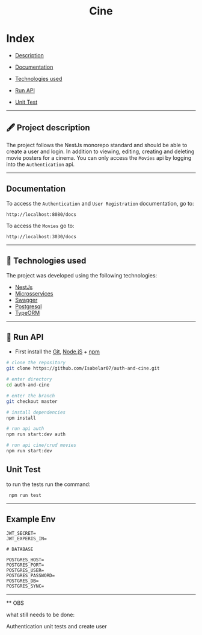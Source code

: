 <h1 align="center">
    Cine
</h1>

# Index

- [Description](#-Project-description)

- [Documentation](#-Documentation)

- [Technologies used](#-Technologies-used)

- [Run API](#-Run-API)

- [Unit Test](#-Unit-Test)

---

## 🖋 Project description

The project follows the NestJs monorepo standard and should be able to create a user and login. In addition to viewing, editing, creating and deleting movie posters for a cinema. You can only access the ```Movies``` api by logging into the ```Authentication``` api.

---

## Documentation

To access the ```Authentication``` and ```User Registration``` documentation, go to:

```
http://localhost:8080/docs
```
To access the ```Movies``` go to:

```
http://localhost:3030/docs
```
---

## 🚀 Technologies used

The project was developed using the following technologies:

- [NestJs](https://docs.nestjs.com/)
- [Microsservices](https://docs.nestjs.com/techniques/serialization#websockets-and-microservices)
- [Swagger](https://docs.nestjs.com/openapi/introduction)
- [Postgresql](https://www.postgresql.org/docs/)
- [TypeORM](https://typeorm.io/)


---

## 💾 Run API

- First install the [Git](https://git-scm.com/), [Node.jS](https://nodejs.org/pt-br/download/) + [npm](https://www.npmjs.com/get-npm)
```bash
# clone the repository
git clone https://github.com/Isabelar07/auth-and-cine.git

# enter directory
cd auth-and-cine

# enter the branch
git checkout master

# install dependencies
npm install

# run api auth
npm run start:dev auth

# run api cine/crud movies
npm run start:dev
```

## Unit Test

to run the tests run the command:

``` npm run test```

---

## Example Env

```
JWT_SECRET=
JWT_EXPERIS_IN=

# DATABASE

POSTGRES_HOST=
POSTGRES_PORT=
POSTGRES_USER=
POSTGRES_PASSWORD=
POSTGRES_DB=
POSTGRES_SYNC=

```

---

** OBS

what still needs to be done:

Authentication unit tests and create user
